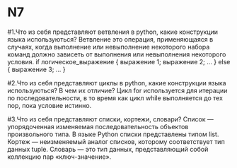 # N7

#1.Что из себя представляют ветвления в python, какие конструкции языка используються?
Ветвление это операция, применяющаяся в случаях, когда выполнение или невыполнение некоторого набора команд должно зависеть от выполнения или невыполнения некоторого условия.
if логическое_выражение { выражение 1; выражение 2; … } else { выражение 3; … }

#2.Что из себя представляют циклы в python, какие конструкции языка используються? В чем их отличие?
Цикл for используется для итерации по последовательности, в то время как цикл while выполняется до тех пор, пока условие истинно.

#3.Что из себя представляют списки, кортежи, словари?
Список — упорядоченная изменяемая последовательность объектов произвольного типа. В языке Python списки представлены типом list.
Кортеж — неизменяемый аналог списков, которому соответствует тип данных tuple.
Словарь — это тип данных, представляющий собой коллекцию пар «ключ-значение».
